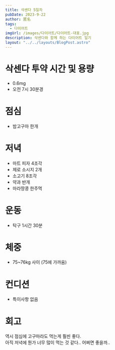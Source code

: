```yaml
---
title: 삭센다 5일차
pubDate: 2023-9-22
author: 匿名
tags:
  - 다이어트
imgUrl: /images/다이어트/다이어트-대표.jpg
description: 삭센다와 함께 하는 다이어트 일기
layout: "../../layouts/BlogPost.astro"
---
```


# 삭센다 투약 시간 및 용량
- 0.6mg
- 오전 7시 30분경

# 점심
- 밤고구마 한개

# 저녁
- 마트 피자 4조각
- 제로 소시지 2개
- 소고기 8조각
- 약과 반개
- 마라땅콩 한주먹

# 운동
- 탁구 1시간 30분

# 체중
- 75~76kg 사이 (75에 가까움)

# 컨디션
- 특이사항 없음

# 회고
역시 점심에 고구마라도 먹는게 훨씬 좋다.   
아직 저녁에 뭔가 너무 많이 먹는 것 같다.. 어쩌면 좋을까..


